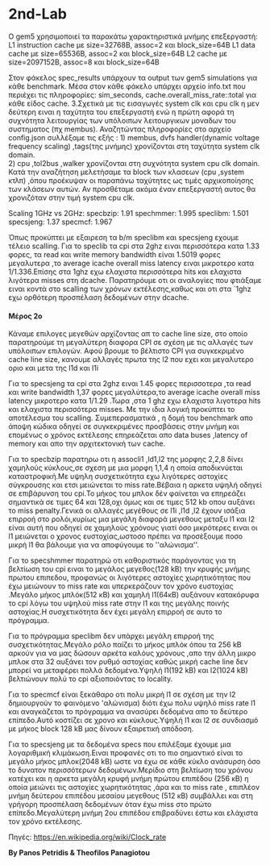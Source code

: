 # 2nd-Lab

Ο gem5 χρησιμοποιεί τα παρακάτω χαρακτηριστικά μνήμης επεξεργαστή:
L1 instruction cache με size=32768B, assoc=2 και block_size=64B
L1 data cache με size=65536B, assoc=2 και block_size=64B
L2 cache με size=2097152B, assoc=8 και block_size=64B

Στον φάκελος spec_results υπάρχουν τα output των gem5 simulations για κάθε benchmark. Μέσα στον κάθε φάκελο υπάρχει αρχείο info.txt που περιέχει τις πληροφορίες: sim_seconds, cache.overall_miss_rate::total για κάθε είδος cache.
3.Σχετικά με τις εισαγωγές system clk και  cpu clk  η μεν δεύτερη ειναι η ταχύτητα του  επεξεργαστή ενώ η πρώτη αφορά τη
συχνότητα λειτουργίας των υπόλoιπων λειτουργικων μοναδων του συστηματος (πχ membus).
Αναζητώντας πληροφορίες στο αρχείο config.json συλλέξαμε τις εξής : 1) membus, dvfs handler(dynamic voltage frequency scaling)
,tags(της μνήμης) χρονίζονται στη ταχύτητα system clk domain.  
2) cpu ,tol2bus ,walker  χρονίζονται στη συχνότητα system cpu clk domain.
Κατά την αναζήτηση μελετήσαμε τα block των κλασεων (cpu ,system κτλπ) ,όπου προέκυψαν οι παραπάνω ταχύτητες ως τιμές
αρχικοποίησης των κλάσεων αυτών.
Αν προσθέταμε ακόμα έναν επεξεργαστή αυτος θα χρονιζόταν στην τιμή system cpu clk.

Scaling 1GHz vs 2GHz:
specbzip: 1.91
spechmmer: 1.995
speclibm: 1.501
specsjeng: 1.37
specmcf: 1.967

Όπως προκύπτει  με εξαιρεση τα b/m speclibm και specsjeng  εχουμε τέλειο scalling.
Για το speclib  τα cpi στα 2ghz ειναι περισσότερα κατα 1.33 φορες, τα read και write memory bandwidth είναι 1.5019 φορες
μεγαλυτερα ,το average icache overall miss latency ειναι μικροτερο κατα 1/1.336.Επίσης στα 1ghz εχω ελαχιστα περισσότερα hits
και ελαχιστα λιγότερα misses στη dcache.
Παρατηρόυμε οτι οι αναλογίες που φτιάξαμε ειναι κοντά στο scalling των χρόνων εκτέλεσης,καθως και οτι στα `1ghz εχω ορθότερη
προσπέλαση δεδομένων στην dcache.

#### Μέρος 2ο

Κάναμε επιλογες μεγεθών αρχίζοντας απ το cache line size, στο οποίο παρατηρούμε τη μεγαλύτερη διαφορα CPI σε σχέση με τις αλλαγές των υπόλοιπων επιλογών. Αφού βρουμε το βέλτιστο CPI για συγκεκριμένο cache line size, κανουμε αλλαγές πρωτα της l2 που εχει και μεγαλυτερο οριο και μετα της l1d και l1i

Για το specsjeng   τα cpi στα 2ghz  ειναι 1.45 φορες περισσοτερα ,τα read και write bandwidth  1,37 φορες μεγαλύτερα,το average
icache overall miss latency μικροτερο κατα 1/1.29 .Τωρα ,στα 1 ghz  εχω ελαχιστα λιγοτερα hits και ελαχιστα περισσότερα misses.
Με την ιδια λογική  προκύπτει το αποτέλεσμα του scalling.
Συμεπερασματικά , η  δομή του benchmark απο άποψη κώδικα οδηγεί σε συγκεκριμένες προσβάσεις στην μνήμη και επομένως ο χρόνος
εκτέλεσης επηρεάζεται απο data buses ,latency of memory και απο την αρχιτεκτονική  των cache.

Για το specbzip παρατηρω οτι η  assocli1 ,ld1,l2 της μορφης 2,2,8  δίνει χαμηλούς κύκλους,σε σχεση με μια μορφη 1,1,4 η οποία αποδικνύεται καταστροφική.Με υψηλη συσχετικότητα εχω λιγότερες αστοχίες σύγκρουσης και ετσι μειώνεται το miss rate.Βέβαια η αρκετα υψηλή οδηγεί σε επιβάρυνση του cpi.Το μήκος του μπλοκ δέν φαίνεται να επηρεάζει σημαντικά σε τιμες 64 και 128,οχι όμως και σε τιμες 512 kb οπου αυξάνει το miss penalty.Γενικά οι αλλαγές μεγέθους σε l1i ,l1d ,l2 έχουν ισάξια επιρροή στο ρολόι,κυρίως μια μεγάλη διαφορά μεγεθους  μεταξυ l1 και l2 είναι αυτή που οδηγεί σε χαμηλούς χρόνους γιατί όσο μικρότερες ειναι οι l1  μειώνεται ο χρονος ευστοχίας,ωστοσο πρέπει να προσέξουμε ποσο μικρή  l1 θα βάλουμε για να αποφύγουμε το ''αλώνισμα''.

Για το specshmmer παρατηρώ οτι καθοριστικός παράγοντας για τη βελτίωση του cpi  ειναι το  μεγάλος μεγεθος(128 kB) την κρυφής μνήμης πρωτου επιπεδου, προφανώς οι λιγότερες αστοχίες χωρητικότητας που έχω μειώνουν το miss rate και υπερκεράζουν τον χρόνο ευστοχίας   .Μεγάλο μήκος μπλόκ(512 κΒ) και χαμηλή l1(64κΒ) αυξάνουν κατακόρυφα το cpi λόγω του υψηλού miss rate στην l1  και της μεγάλης ποινής αστοχίας.Η συσχετικότητα δεν έχει μεγάλη επιρροή σε αυτο το πρόγραμμα.

Για το πρόγραμμα speclibm δεν υπάρχει μεγάλη επιρροή της συσχετικότητας.Μεγάλο ρόλο παίζει το μήκος μπλόκ όπου τα 256 kB αρκούν για να μας δώσουν αρκέτα καλόυς χρόνους ,απο την άλλη μικρο μπλοκ στα 32 αυξάνει τον ρυθμό αστοχίας καθώς μικρή cache line δεν  μπορεί να μεταφέρει πολλά δεδομένα.Υψηλή l1(192 kB) και l2(1024 kB) βελτιώνουν πολύ το cpi αξιοποιόντας το locality.

Για το specmcf  είναι ξεκάθαρο οτι πολυ μικρή  l1 σε σχέση με την l2 δημιουργούν το φαινόμενο 'αλώνισμα) διότι έχω πολυ υψηλό miss rate l1 και αναγκάζεται το πρόγραμμα να ανασύρει δεδομένα απο το δεύτερο επίπεδο.Αυτό κοστίζει σε χρονο και κύκλους.Υψηλή l1 και l2 σε συνδιασμό με μήκος block 128 kB μας δίνουν εξαιρετική απόδοση.

Για το specsjeng με τα δεδομένα specs που επιλέξαμε έχουμε μια λογαριθμική κλιμάκωση.Ειναι προφανές οτι το πιο σημαντικό είναι το μεγάλο μήκος μπλοκ(2048 kB) ωστε να έχω σε κάθε κύκλο ανάσυρση όσο  το δυνατον περισσότερων δεδομένων.Μερίδιο στη βελτίωση του χρόνου κατέχει και η αρκετα μεγάλη κρυφή μνήμη πρώτου επιπέδου (256  κΒ) η οποία μειώνει τις αστοχίες χωρητικότητας ,άρα και το  miss rate ,  επιπλέον μνήμη δεύτερου επιπέδου μεσαίου μεγεθους (512 κΒ) συμβάλλει και στη γρήγορη προσπέλαση δεδομένων όταν  έχω miss στο πρώτο επίπεδο.Μεγαλύτερη μνήμη 2ου επιπέδου επιβραδύνει έστω και ελάχιστα τον χρόνο εκτέλεσης.

Πηγές:
https://en.wikipedia.org/wiki/Clock_rate


__By Panos Petridis & Theofilos Panagiotou__
